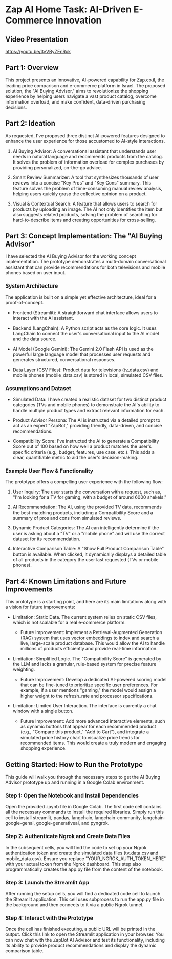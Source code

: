 
# Zap AI Home Task: AI-Driven E-Commerce Innovation

## Video Presentation
https://youtu.be/3yVByZEnRok

## Part 1: Overview

This project presents an innovative, AI-powered capability for Zap.co.il, the leading price comparison and e-commerce platform in Israel. The proposed solution, the "AI Buying Advisor," aims to revolutionize the shopping experience by helping users navigate a vast product catalog, overcome information overload, and make confident, data-driven purchasing decisions.

## Part 2: Ideation
As requested, I've proposed three distinct AI-powered features designed to enhance the user experience for those accustomed to AI-style interactions.

1. AI Buying Advisor: A conversational assistant that understands user needs in natural language and recommends products from the catalog. It solves the problem of information overload for complex purchases by providing personalized, on-the-go advice.

2. Smart Review Summarizer: A tool that synthesizes thousands of user reviews into a concise "Key Pros" and "Key Cons" summary. This feature solves the problem of time-consuming manual review analysis, helping users quickly grasp the collective opinion on a product.

3. Visual & Contextual Search: A feature that allows users to search for products by uploading an image. The AI not only identifies the item but also suggests related products, solving the problem of searching for hard-to-describe items and creating opportunities for cross-selling.

## Part 3: Concept Implementation: The "AI Buying Advisor"
I have selected the AI Buying Advisor for the working concept implementation. The prototype demonstrates a multi-domain conversational assistant that can provide recommendations for both televisions and mobile phones based on user input.

### System Architecture
The application is built on a simple yet effective architecture, ideal for a proof-of-concept.

- Frontend (Streamlit): A straightforward chat interface allows users to interact with the AI assistant.

- Backend (LangChain): A Python script acts as the core logic. It uses LangChain to connect the user's conversational input to the AI model and the data source.

- AI Model (Google Gemini): The Gemini 2.0 Flash API is used as the powerful large language model that processes user requests and generates structured, conversational responses.

- Data Layer (CSV Files): Product data for televisions (tv_data.csv) and mobile phones (mobile_data.csv) is stored in local, simulated CSV files.

### Assumptions and Dataset
- Simulated Data: I have created a realistic dataset for two distinct product categories (TVs and mobile phones) to demonstrate the AI's ability to handle multiple product types and extract relevant information for each.

- Product Advisor Persona: The AI is instructed via a detailed prompt to act as an expert "ZapBot," providing friendly, data-driven, and concise recommendations.

- Compatibility Score: I've instructed the AI to generate a Compatibility Score out of 100 based on how well a product matches the user's specific criteria (e.g., budget, features, use case, etc.). This adds a clear, quantifiable metric to aid the user's decision-making.

### Example User Flow & Functionality
The prototype offers a compelling user experience with the following flow:

1. User Inquiry: The user starts the conversation with a request, such as, "I'm looking for a TV for gaming, with a budget of around 6000 shekels."

2. AI Recommendation: The AI, using the provided TV data, recommends the best-matching products, including a Compatibility Score and a summary of pros and cons from simulated reviews.

3. Dynamic Product Categories: The AI can intelligently determine if the user is asking about a "TV" or a "mobile phone" and will use the correct dataset for its recommendation.

4. Interactive Comparison Table: A "Show Full Product Comparison Table" button is available. When clicked, it dynamically displays a detailed table of all products in the category the user last requested (TVs or mobile phones).

## Part 4: Known Limitations and Future Improvements
This prototype is a starting point, and here are its main limitations along with a vision for future improvements:

- Limitation: Static Data. The current system relies on static CSV files, which is not scalable for a real e-commerce platform.

    - Future Improvement: Implement a Retrieval-Augmented Generation (RAG) system that uses vector embeddings to index and search a live, large-scale product database. This would allow the AI to handle millions of products efficiently and provide real-time information.

- Limitation: Simplified Logic. The "Compatibility Score" is generated by the LLM and lacks a granular, rule-based system for precise feature weighting.

    - Future Improvement: Develop a dedicated AI-powered scoring model that can be fine-tuned to prioritize specific user preferences. For example, if a user mentions "gaming," the model would assign a higher weight to the refresh_rate and processor specifications.

- Limitation: Limited User Interaction. The interface is currently a chat window with a single button.

    - Future Improvement: Add more advanced interactive elements, such as dynamic buttons that appear for each recommended product (e.g., "Compare this product," "Add to Cart"), and integrate a simulated price history chart to visualize price trends for recommended items. This would create a truly modern and engaging shopping experience.


## Getting Started: How to Run the Prototype
This guide will walk you through the necessary steps to get the AI Buying Advisor prototype up and running in a Google Colab environment.

### Step 1: Open the Notebook and Install Dependencies
Open the provided .ipynb file in Google Colab. The first code cell contains all the necessary commands to install the required libraries. Simply run this cell to install streamlit, pandas, langchain, langchain-community, langchain-google-genai, google-generativeai, and pyngrok.

### Step 2: Authenticate Ngrok and Create Data Files
In the subsequent cells, you will find the code to set up your Ngrok authentication token and create the simulated data files (tv_data.csv and mobile_data.csv). Ensure you replace "YOUR_NGROK_AUTH_TOKEN_HERE" with your actual token from the Ngrok dashboard. This step also programmatically creates the app.py file from the content of the notebook.

### Step 3: Launch the Streamlit App
After running the setup cells, you will find a dedicated code cell to launch the Streamlit application. This cell uses subprocess to run the app.py file in the background and then connects to it via a public Ngrok tunnel.

### Step 4: Interact with the Prototype
Once the cell has finished executing, a public URL will be printed in the output. Click this link to open the Streamlit application in your browser. You can now chat with the ZapBot AI Advisor and test its functionality, including its ability to provide product recommendations and display the dynamic comparison table.
